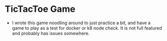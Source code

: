 # TicTacToe Game


- I wrote this game noodling around to just practice a bit, and have a game to play as a test for docker or k8 node check. It is not full featured and probably has issues somewhere. 